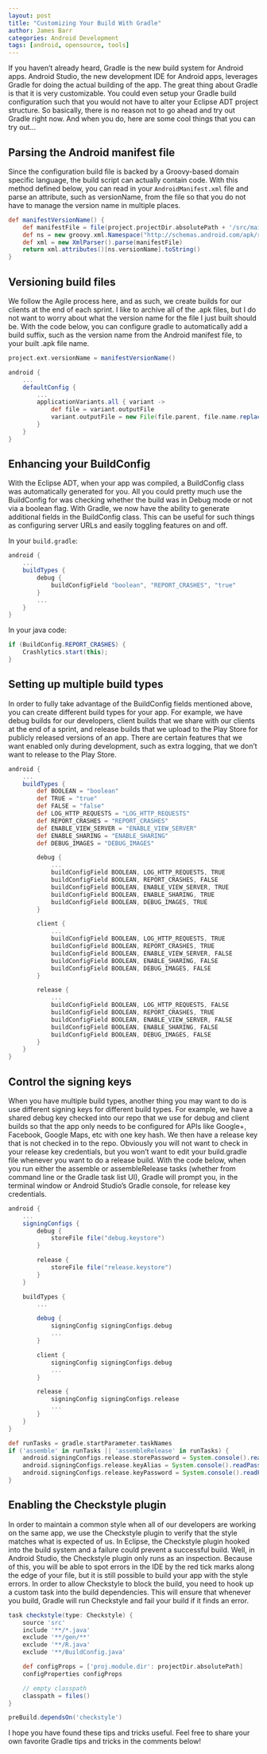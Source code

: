 ```yaml
---
layout: post
title: "Customizing Your Build With Gradle"
author: James Barr
categories: Android Development
tags: [android, opensource, tools]
---
```


If you haven’t already heard, Gradle is the new build system for Android apps.  Android Studio, the new development IDE for Android apps, leverages Gradle for doing the actual building of the app.  The great thing about Gradle is that it is very customizable.  You could even setup your Gradle build configuration such that you would not have to alter your Eclipse ADT project structure. So basically, there is no reason not to go ahead and try out Gradle right now. And when you do, here are some cool things that you can try out...

<!--more-->

## Parsing the Android manifest file

Since the configuration build file is backed by a Groovy-based domain specific language, the build script can actually contain code.  With this method defined below, you can read in your `AndroidManifest.xml` file and parse an attribute, such as versionName, from the file so that you do not have to manage the version name in multiple places.

```groovy
def manifestVersionName() {
    def manifestFile = file(project.projectDir.absolutePath + '/src/main/AndroidManifest.xml')
    def ns = new groovy.xml.Namespace("http://schemas.android.com/apk/res/android", "android")
    def xml = new XmlParser().parse(manifestFile)
    return xml.attributes()[ns.versionName].toString()
}
```

## Versioning build files

We follow the Agile process here, and as such, we create builds for our clients at the end of each sprint.  I like to archive all of the .apk files, but I do not want to worry about what the version name for the file I just built should be.  With the code below, you can configure gradle to automatically add a build suffix, such as the version name from the Android manifest file, to your built .apk file name.

```groovy
project.ext.versionName = manifestVersionName()

android {
    ...
    defaultConfig {
        ...
        applicationVariants.all { variant ->
		    def file = variant.outputFile
            variant.outputFile = new File(file.parent, file.name.replace(".apk", "-" + buildSuffix + ".apk"))
        }
    }
}
```

## Enhancing your BuildConfig

With the Eclipse ADT, when your app was compiled, a BuildConfig class was automatically generated for you.  All you could pretty much use the BuildConfig for was checking whether the build was in Debug mode or not via a boolean flag.  With Gradle, we now have the ability to generate additional fields in the BuildConfig class.  This can be useful for such things as configuring server URLs and easily toggling features on and off.

In your `build.gradle`:

```groovy
android {
    ...
    buildTypes {
        debug {
            buildConfigField "boolean", "REPORT_CRASHES", "true"
        }
        ...
    }    
}
```

In your java code:

```java
if (BuildConfig.REPORT_CRASHES) {
    Crashlytics.start(this);
}
```

## Setting up multiple build types

In order to fully take advantage of the BuildConfig fields mentioned above, you can create different build types for your app.  For example, we have debug builds for our developers, client builds that we share with our clients at the end of a sprint, and release builds that we upload to the Play Store for publicly released versions of an app.  There are certain features that we want enabled only during development, such as extra logging, that we don’t want to release to the Play Store.

```groovy
android {
    ...
    buildTypes {
        def BOOLEAN = "boolean"
        def TRUE = "true"
        def FALSE = "false"
        def LOG_HTTP_REQUESTS = "LOG_HTTP_REQUESTS"
        def REPORT_CRASHES = "REPORT_CRASHES"
        def ENABLE_VIEW_SERVER = "ENABLE_VIEW_SERVER"
        def ENABLE_SHARING = "ENABLE_SHARING"
        def DEBUG_IMAGES = "DEBUG_IMAGES"

        debug {
            ...
            buildConfigField BOOLEAN, LOG_HTTP_REQUESTS, TRUE
            buildConfigField BOOLEAN, REPORT_CRASHES, FALSE
            buildConfigField BOOLEAN, ENABLE_VIEW_SERVER, TRUE
            buildConfigField BOOLEAN, ENABLE_SHARING, TRUE
            buildConfigField BOOLEAN, DEBUG_IMAGES, TRUE
        }

        client {
            ...
            buildConfigField BOOLEAN, LOG_HTTP_REQUESTS, TRUE
            buildConfigField BOOLEAN, REPORT_CRASHES, TRUE
            buildConfigField BOOLEAN, ENABLE_VIEW_SERVER, FALSE
            buildConfigField BOOLEAN, ENABLE_SHARING, FALSE
            buildConfigField BOOLEAN, DEBUG_IMAGES, FALSE
        }

        release {
            ...
            buildConfigField BOOLEAN, LOG_HTTP_REQUESTS, FALSE
            buildConfigField BOOLEAN, REPORT_CRASHES, TRUE
            buildConfigField BOOLEAN, ENABLE_VIEW_SERVER, FALSE
            buildConfigField BOOLEAN, ENABLE_SHARING, FALSE
            buildConfigField BOOLEAN, DEBUG_IMAGES, FALSE
        }
    }
}
```

## Control the signing keys

When you have multiple build types, another thing you may want to do is use different signing keys for different build types.  For example, we have a shared debug key checked into our repo that we use for debug and client builds so that the app only needs to be configured for APIs like Google+, Facebook, Google Maps, etc with one key hash.  We then have a release key that is not checked in to the repo.  Obviously you will not want to check in your release key credentials, but you won’t want to edit your build.gradle file whenever you want to do a release build.  With the code below, when you run either the assemble or assembleRelease tasks (whether from command line or the Gradle task list UI), Gradle will prompt you, in the terminal window or Android Studio’s Gradle console, for release key credentials.

```groovy
android {
    ...
    signingConfigs {
        debug {
            storeFile file("debug.keystore")
        }

        release {
            storeFile file("release.keystore")
        }
    }

    buildTypes {
        ...

        debug {
            signingConfig signingConfigs.debug
            ...
        }

        client {
            signingConfig signingConfigs.debug
            ...
        }

        release {
            signingConfig signingConfigs.release
            ...
        }
    }
}

def runTasks = gradle.startParameter.taskNames
if ('assemble' in runTasks || 'assembleRelease' in runTasks) {
    android.signingConfigs.release.storePassword = System.console().readPassword('\nKeyStore Password: ')
    android.signingConfigs.release.keyAlias = System.console().readPassword('Alias Name: ')
    android.signingConfigs.release.keyPassword = System.console().readPassword('Alias Password: ')
}
```

## Enabling the Checkstyle plugin

In order to maintain a common style when all of our developers are working on the same app, we use the Checkstyle plugin to verify that the style matches what is expected of us.  In Eclipse, the Checkstyle plugin hooked into the build system and a failure could prevent a successful build.  Well, in Android Studio, the Checkstyle plugin only runs as an inspection. Because of this, you will be able to spot errors in the IDE by the red tick marks along the edge of your file, but it is still possible to build your app with the style errors.  In order to allow Checkstyle to block the build, you need to hook up a custom task into the build dependencies.  This will ensure that whenever you build, Gradle will run Checkstyle and fail your build if it finds an error.

```groovy
task checkstyle(type: Checkstyle) {
    source 'src'
    include '**/*.java'
    exclude '**/gen/**'
    exclude '**/R.java'
    exclude '**/BuildConfig.java'

    def configProps = ['proj.module.dir': projectDir.absolutePath]
    configProperties configProps

    // empty classpath
    classpath = files()
}

preBuild.dependsOn('checkstyle')
```

I hope you have found these tips and tricks useful.  Feel free to share your own favorite Gradle tips and tricks in the comments below!
